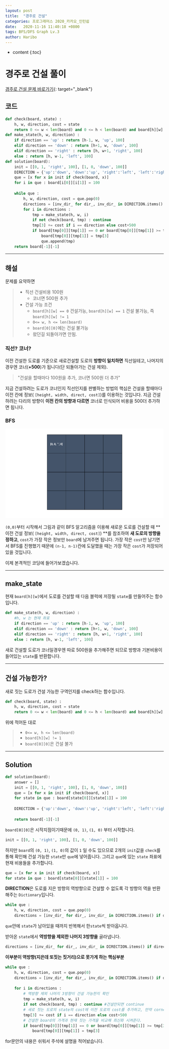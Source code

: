 ```yaml
---
layout: post
title:  "경주로 건설"
categories: 프로그래머스 2020_카카오_인턴쉽
date:   2020-11-16 11:40:18 +0800
tags: BFS/DFS Graph Lv.3
author: Haribo
---
```

* content
{:toc}
# 경주로 건설 풀이
[경주로 건설 문제 바로가기](https://programmers.co.kr/learn/courses/30/lessons/67259){: target="_blank"}
## 코드

```python
def check(board, state) :
    h, w, direction, cost = state
    return 0 <= w < len(board) and 0 <= h < len(board) and board[h][w] != 1 and not(w == 0 and h == 0)
def make_state(h, w, direction) :
    if direction == 'up' : return [h-1, w, 'up', 100]
    elif direction == 'down' : return [h+1, w, 'down', 100]
    elif direction == 'right' : return [h, w+1, 'right', 100]
    else : return [h, w-1, 'left', 100]
def solution(board):
    init = [[0, 1, 'right', 100], [1, 0, 'down', 100]]
    DIRECTION = {'up':'down', 'down':'up', 'right':'left', 'left':'right'}
    que = [x for x in init if check(board, x)]
    for i in que : board[i[0]][i[1]] = 100

    while que :
        h, w, direction, cost = que.pop(0)
        directions = [inv_dir_ for dir_, inv_dir_ in DIRECTION.items() if direction != dir_]
        for i in directions :
            tmp = make_state(h, w, i)
            if not check(board, tmp) : continue
            tmp[3] += cost if i == direction else cost+500
            if board[tmp[0]][tmp[1]] == 0 or board[tmp[0]][tmp[1]] >= tmp[3] :
                board[tmp[0]][tmp[1]] = tmp[3]
                que.append(tmp)
    return board[-1][-1]
```

****






## 해설

문제를 요약하면

> * 직선 건설비용 100원
>   * 코너면 500원 추가
> * 건설 가능 조건
>   * `board[h][w] == 0` 건설가능, `board[h][w] == 1` 건설 불가능, 즉 `board[h][w] != 1`
>   * `0<= w, h <= len(board)`
>   * `board[0][0]`에는 건설 불가능
>   * 왔던길 되돌아가면 안됨.

### 직선? 코너?

이전 건설한 도로를 기준으로 새로건설할 도로의 **방향이 일치하면** 직선일테고, 나머지의 경우엔 코너(**+500**)가 됩니다(단 되돌아가는 건설 제외).  

> "건설을 할때마다 100원을 추가, 코너면 500원 더 추가"

지금 건설하려는 도로가 코너인지 직선인지를 판별하는 방법의 핵심은 건설을 할때마다 이전 칸에 정보( `[height, width, direct, cost]`)를 이용하는 것입니다. 지금 건설하려는 다리의 방향이 **이전 칸의 방향과 다르면** 코너로 인식되어 비용을 500더 추가하면 됩니다.

### BFS

![BFS 경주로](/images/racing/road.gif)

`(0,0)`부터 시작해서 그림과 같이 BFS 알고리즘을 이용해 새로운 도로를 건설할 때 **이전 건설 정보( `[height, width, direct, cost]`) **를 참조하여 **새 도로의 방향을 정하고**, `cost`가 가장 작은 정보만 `board`에 남겨주면 됩니다. 가장 작은 `cost`만 남기면서 BFS를 진행했기 때문에 `(n-1, n-1)`칸에 도달했을 때는 가장 작은 `cost`가 저장되어 있을 것입니다.  

이제 본격적인 코딩에 들어가보겠습니다.

****

## make_state

현재 `board[h][w]`에서 도로를 건설할 때 다음 블럭에 저장될 `state`를 만들어주는 함수 입니다.

```python
def make_state(h, w, direction) :
    #h, w 는 현재 좌표
    if direction == 'up' : return [h-1, w, 'up', 100]
    elif direction == 'down' : return [h+1, w, 'down', 100]
    elif direction == 'right' : return [h, w+1, 'right', 100]
    else : return [h, w-1, 'left', 100]
```

 새로 건설할 도로가 코너일경우엔 따로 500원을 추가해주면 되므로 방향과 기본비용이 들어있는 `state`를 반환합니다.

****

## 건설 가능한가?

새로 짓는 도로가 건설 가능한 구역인지를 check하는 함수입니다.

```python
def check(board, state) :
    h, w, direction, cost = state
    return 0 <= w < len(board) and 0 <= h < len(board) and board[h][w] != 1 and not(w == 0 and h == 0)
```

위에 적어둔 대로

> * `0<= w, h <= len(board)`
> * `board[h][w] != 1`
> * `board[0][0]`은 건설 불가

****

## Solution

```python
def solution(board):
    answer = []
    init = [[0, 1, 'right', 100], [1, 0, 'down', 100]]
    que = [x for x in init if check(board, x)]
    for state in que : board[state[0]][state[1]] = 100

    DIRECTION = {'up':'down', 'down':'up', 'right':'left', 'left':'right'}

    return board[-1][-1]
```

`board[0][0]`은 시작지점이기때문에 `(0, 1)`, `(1, 0)` 부터 시작합니다.

```python
init = [[0, 1, 'right', 100], [1, 0, 'down', 100]]
```

하지만 `board`의 `(0, 1)`, `(1, 0)`의 값이 `1` 일 수도 있으므로 2개의 `init`값을 `check`를 통해 확인해 건설 가능한 `state`만 `que`에 넣어줍니다. 그리고 `que`에 있는 `state` 좌표에 현재 비용들을 추가합니다.

````python
que = [x for x in init if check(board, x)]
for state in que : board[state[0]][state[1]] = 100
````

**DIRECTION**은 도로를 지은 방향의 역방향으로 건설할 수 없도록 각 방향의 역을 반환해주는 `Dictionary`입니다.

```python
while que :
    h, w, direction, cost = que.pop(0)
    directions = [inv_dir_ for dir_, inv_dir_ in DIRECTION.items() if direction != dir_]
```

`que`안에 `state`가 남아있을 때까지 반복해서 한`state`씩 받아옵니다.  

받아온 `state`에서 **역방향을 제외한 나머지 3방향을** 골라냅니다.

```python
directions = [inv_dir_ for dir_, inv_dir_ in DIRECTION.items() if direction != dir_]
```

**이부분이 역방향(지은데 또짓는 짓거리)으로 못가게 하는 핵심부분**

```python
while que :
    h, w, direction, cost = que.pop(0)
    directions = [inv_dir_ for dir_, inv_dir_ in DIRECTION.items() if direction != dir_]

    for i in directions :
        # 역방향 제외 나머지 3방향이 건설 가능한지 확인
        tmp = make_state(h, w, i)
        if not check(board, tmp) : continue #건설안되면 continue
        # 새로 짓는 도로의 state의 cost에 이전 도로의 cost를 추가하고, 만약 corner면 cost+500을 추가해준다.
        tmp[3] += cost if i == direction else cost+500
        # 건설한 board의 가격과 현재 짓는 가격을 비교해 최신화 시켜준다.
        if board[tmp[0]][tmp[1]] == 0 or board[tmp[0]][tmp[1]] >= tmp[3] :
            board[tmp[0]][tmp[1]] = tmp[3]
```

for문안의 내용은 쉬워서 주석에 설명을 적어놨습니다.
